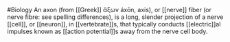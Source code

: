 #Biology 
An axon (from [[Greek]] ἄξων áxōn, axis), or [[nerve]] fiber (or nerve fibre: see spelling differences), is a long, slender projection of a nerve [[cell]], or [[neuron]], in [[vertebrate]]s, that typically conducts [[electric]]al impulses known as [[action potential]]s away from the nerve cell body.